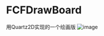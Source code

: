 # FCFDrawBoard
用Quartz2D实现的一个绘画版
![image](https://github.com/FCF5646448/FCFDrawBoard/blob/master/DrawBoard_1.gif?raw=true)
